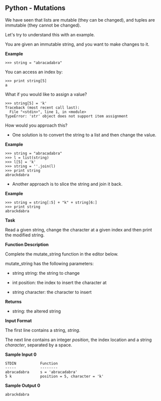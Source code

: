 ## Python - Mutations

We have seen that lists are mutable (they can be changed), and tuples are immutable (they cannot be changed).

Let's try to understand this with an example.

You are given an immutable string, and you want to make changes to it.

**Example**

```
>>> string = "abracadabra"
```

You can access an index by:

```
>>> print string[5]
a
```

What if you would like to assign a value?

```
>>> string[5] = 'k' 
Traceback (most recent call last):
  File "<stdin>", line 1, in <module>
TypeError: 'str' object does not support item assignment
```

How would you approach this?

* One solution is to convert the string to a list and then change the value.

**Example**

```
>>> string = "abracadabra"
>>> l = list(string)
>>> l[5] = 'k'
>>> string = ''.join(l)
>>> print string
abrackdabra
```

* Another approach is to slice the string and join it back.

**Example**

```
>>> string = string[:5] + "k" + string[6:]
>>> print string
abrackdabra
```

**Task**

Read a given string, change the character at a given index and then print the modified string.

**Function Description**

Complete the mutate_string function in the editor below.

mutate_string has the following parameters:

* string string: the string to change

* int position: the index to insert the character at

* string character: the character to insert


**Returns**

* string: the altered string

**Input Format**

The first line contains a string, *string*.

The next line contains an integer *position*, the index location and a string *character*, separated by a space.

**Sample Input 0**

```
STDIN           Function
-----           --------
abracadabra     s = 'abracadabra'
5 k             position = 5, character = 'k'
```

**Sample Output 0**

```
abrackdabra
```
